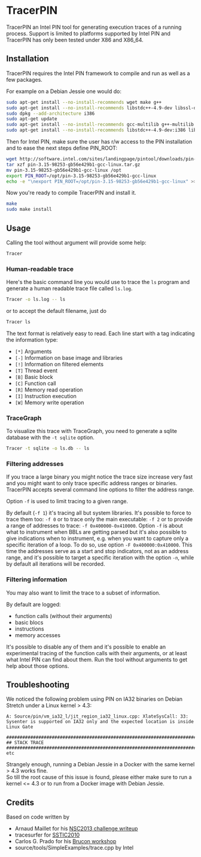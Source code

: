 TracerPIN
=========

TracerPIN an Intel PIN tool for generating execution traces of a running process.
Support is limited to platforms supported by Intel PIN and TracerPIN has only been tested under
X86 and X86_64.

Installation
------------

TracerPIN requires the Intel PIN framework to compile and run as well as a few packages.

For example on a Debian Jessie one would do:

```bash
sudo apt-get install --no-install-recommends wget make g++
sudo apt-get install --no-install-recommends libstdc++-4.9-dev libssl-dev libsqlite3-dev
sudo dpkg --add-architecture i386
sudo apt-get update
sudo apt-get install --no-install-recommends gcc-multilib g++-multilib
sudo apt-get install --no-install-recommends libstdc++-4.9-dev:i386 libssl-dev:i386 libsqlite3-dev:i386
```

Then for Intel PIN, make sure the user has r/w access to the PIN installation and to ease the next steps define PIN_ROOT:

```bash
wget http://software.intel.com/sites/landingpage/pintool/downloads/pin-3.15-98253-gb56e429b1-gcc-linux.tar.gz
tar xzf pin-3.15-98253-gb56e429b1-gcc-linux.tar.gz
mv pin-3.15-98253-gb56e429b1-gcc-linux /opt
export PIN_ROOT=/opt/pin-3.15-98253-gb56e429b1-gcc-linux
echo -e "\nexport PIN_ROOT=/opt/pin-3.15-98253-gb56e429b1-gcc-linux" >> ~/.bashrc
```

Now you're ready to compile TracerPIN and install it.

```bash
make
sudo make install
```

Usage
-----

Calling the tool without argument will provide some help:

```bash
Tracer
```

### Human-readable trace

Here's the basic command line you would use to trace the `ls` program and generate a human readable trace 
file called `ls.log`.

```bash
Tracer -o ls.log -- ls
```

or to accept the default filename, just do

```bash
Tracer ls
```

The text format is relatively easy to read. Each line start with a tag indicating the information 
type:

* `[*]` Arguments
* `[-]` Information on base image and libraries
* `[!]` Information on filtered elements
* `[T]` Thread event
* `[B]` Basic block
* `[C]` Function call
* `[R]` Memory read operation
* `[I]` Instruction execution
* `[W]` Memory write operation

### TraceGraph

To visualize this trace with TraceGraph, you need to generate a sqlite database with the 
`-t sqlite` option.

```bash
Tracer -t sqlite -o ls.db -- ls
```

### Filtering addresses

If you trace a large binary you might notice the trace size increase very fast and you might want 
to only trace specific address ranges or binaries. TracerPIN accepts several command line options
to filter the address range.

Option `-f` is used to limit tracing to a given range.

By default (`-f 1`) it's tracing all but system libraries.
It's possible to force to trace them too: `-f 0` or to trace only the main executable: `-f 2` or to
provide a range of addresses to trace: `-f 0x400000-0x410000`.
Option `-f` is about what to instrument when BBLs are getting parsed but it's also possible to give
indications when to instrument, e.g. when you want to capture only a specific iteration of a loop.
To do so, use option `-F 0x400000:0x410000`. This time the addresses serve as a start and stop indicators,
not as an address range, and it's possible to target a specific iteration with the option `-n`,
while by default all iterations will be recorded.

### Filtering information

You may also want to limit the trace to a subset of information.

By default are logged:

* function calls (without their arguments)
* basic blocs
* instructions
* memory accesses

It's possible to disable any of them and it's possible to enable an experimental tracing of the
function calls with their arguments, or at least what Intel PIN can find about them.
Run the tool without arguments to get help about those options.

Troubleshooting
---------------

We noticed the following problem using PIN on IA32 binaries on Debian Stretch under a Linux kernel > 4.3:

```
A: Source/pin/vm_ia32_l/jit_region_ia32_linux.cpp: XlateSysCall: 33: Sysenter is supported on IA32 only and the expected location is inside Linux Gate

################################################################################
## STACK TRACE
################################################################################
etc
```

Strangely enough, running a Debian Jessie in a Docker with the same kernel > 4.3 works fine.  
So till the root cause of this issue is found, please either make sure to run a kernel <= 4.3 or to run from a Docker image with Debian Jessie.

Credits
-------

Based on code written by
* Arnaud Maillet for his [NSC2013 challenge writeup](http://kutioo.blogspot.be/2013/05/nosuchcon-2013-challenge-write-up-and.html)
* tracesurfer for [SSTIC2010](https://code.google.com/p/tartetatintools/)
* Carlos G. Prado for his [Brucon workshop](http://brundlelab.wordpress.com/2013/09/30/brucon-2013-workshop-slides/)
* source/tools/SimpleExamples/trace.cpp by Intel
